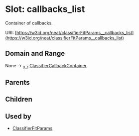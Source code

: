 
# Slot: callbacks_list


Container of callbacks.

URI: [https://w3id.org/neat/classifierFitParams__callbacks_list](https://w3id.org/neat/classifierFitParams__callbacks_list)


## Domain and Range

None &#8594;  <sub>0..1</sub> [ClassifierCallbackContainer](ClassifierCallbackContainer.md)

## Parents


## Children


## Used by

 * [ClassifierFitParams](ClassifierFitParams.md)
